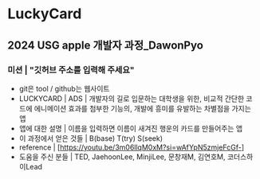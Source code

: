 # LuckyCard
## 2024 USG apple 개발자 과정_DawonPyo
### 미션 | "깃허브 주소를 입력해 주세요" 
- git은 tool / github는 웹사이트
- LUCKYCARD | ADS | 개발자의 길로 입문하는 대학생을 위한, 비교적 간단한 코드에 에니메이션 효과를 첨부한 기능의, 개발에 흥미를 유발하는 차별점을 가지는 앱
- 앱에 대한 설명 | 이름을 입력하면 이름이 새겨진 행운의 카드를 만들어주는 앱
- 이 과정에서 얻은 것들 | B(base) T(try) S(seek)
- reference | [https://youtu.be/3m06llqM0xM?si=wAfYpN5zmjeFcGf-]
- 도움을 주신 분들 | TED, JaehoonLee, MinjiLee, 문창재M, 김연호M, 코더스하이Lead
